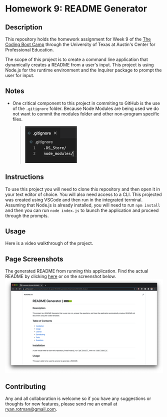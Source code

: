 # Homework 9: README Generator

## Description
This repository holds the homework assignment for Week 9 of the [The Coding Boot Camp](https://techbootcamps.utexas.edu/coding/) through the University of Texas at Austin's Center for Professional Education.

The scope of this project is to create a command line application that dynamically creates a README from a user's input. This project is using Node.js for the runtime environment and the Inquirer package to prompt the user for input.

## Notes
* One critical component to this project in commiting to GitHub is the use of the ```.gitignore``` folder. Because Node Modules are being used we do not want to commit the modules folder and other non-program specific files.
    > ![ReadMe_ScreenShot_gitignore](./Assets/Images/ReadMe_ScreenShot_gitignore.png)

## Instructions
To use this project you will need to clone this repository and then open it in your text editor of choice. You will also need access to a CLI. This projected was created using VSCode and then run in the integrated terminal. Assuming that Node.js is already installed, you will need to run ```npm install``` and then you can run ```node index.js``` to launch the application and proceed through the prompts.

## Usage
Here is a video walkthrough of the project.

## Page Screenshots
The generated README from running this application. Find the actual README by clicking [here](https://github.com/ryanrotman/homework-9-good-README-generator/tree/master/README_Output) or on the screenshot below.
[![ReadMe_ScreenShot_GeneratedReadMe](./Assets/Images/ReadMe_Screenshot_GeneratedReadMe.png)](https://github.com/ryanrotman/homework-9-good-README-generator/tree/master/README_Output)

## Contributing
Any and all collaboration is welcome so if you have any suggestions or thoughts for new features, please send me an email at ryan.rotman@gmail.com.